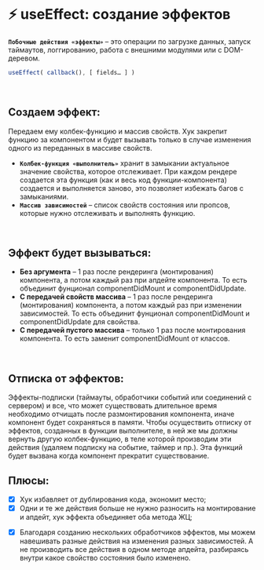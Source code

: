 # ⚡ useEffect: создание эффектов

__`Побочные действия «эффекты»`__ – это операции по загрузке данных, запуск таймаутов, логгированию, работа с внешними модулями или с DOM-деревом.

```javascript
useEffect( callback(), [ fields… ] )
```

<br>

## Создаем эффект:
Передаем ему колбек-функцию и массив свойств. Хук закрепит функцию за компонентом и будет вызывать только в случае изменения одного из переданных в массиве свойств.

* __`Колбек-функция «выполнитель»`__ хранит в замыкании актуальное значение свойства, которое отслеживает. При каждом рендере создается эта функция (как и весь код функции-компонента) создается и выполняется заново, это позволяет избежать багов с замыканиями. 
* __`Массив зависимостей`__ – список свойств состояния или пропсов, которые нужно отслеживать и выполнять функцию.

<br>

## Эффект будет вызываться:
* __Без аргумента__ – 1 раз после рендеринга (монтирования) компонента, а потом каждый раз при апдейте компонента. То есть объединит фунционал componentDidMount и componentDidUpdate.
* __С передачей свойств массива__ – 1 раз после рендеринга (монтирования) компонента, а потом каждый раз при изменении зависимостей. То есть объединит фунционал componentDidMount и componentDidUpdate для свойства.
* __С передачей пустого массива__ – только 1 раз после монтирования компонента. То есть заменит componentDidMount от классов.

<br>

## Отписка от эффектов:
Эффекты-подписки (таймауты, обработчики событий или соединений с сервером) и все, что может существовать длительное время необходимо отчищать после размонтирования компонента, иначе компонент будет сохраняться в памяти.
Чтобы осуществить отписку от эффектов, созданных в функции выполнителе, в ней же мы должны вернуть другую колбек-функцию, в теле которой производим эти действия (удаляем подписку на событие, таймер и пр.). Эта функций будет вызвана когда компонент прекратит существование.

## Плюсы:
- [x] Хук избавляет от дублирования кода, экономит место;
- [x]	Одни и те же действия больше не нужно разносить на монтирование и апдейт, хук эффекта объединяет оба метода ЖЦ;
* [x]	Благодаря созданию нескольких обработчиков эффектов, мы можем навешивать разные действия на изменения разных зависимостей. А не производить все действия в одном методе апдейта, разбираясь внутри какое свойство состояния было изменено.
